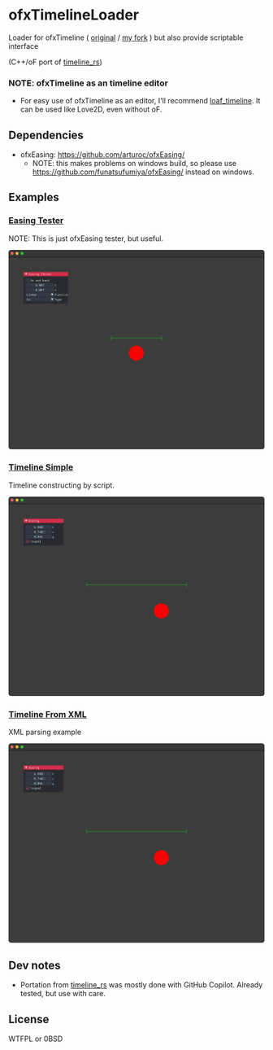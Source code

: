 # ofxTimelineLoader

Loader for ofxTimeline ( [original](https://github.com/YCAMInterlab/ofxTimeline) / [my fork](https://github.com/funatsufumiya/ofxTimeline) ) but also provide scriptable interface

(C++/oF port of [timeline_rs](https://github.com/funatsufumiya/timeline_rs))

### NOTE: ofxTimeline as an timeline editor

- For easy use of ofxTimeline as an editor, I'll recommend [loaf_timeline](https://github.com/funatsufumiya/loaf_timeline). It can be used like Love2D, even without oF.

## Dependencies

- ofxEasing: https://github.com/arturoc/ofxEasing/
    - NOTE: this makes problems on windows build, so please use https://github.com/funatsufumiya/ofxEasing/ instead on windows.

## Examples

### [Easing Tester](./easing_tester/src/ofApp.cpp)

NOTE: This is just ofxEasing tester, but useful.

![screenshot_easing_tester](docs/screenshot_easing_tester.png)

### [Timeline Simple](./example_simple/src/ofApp.cpp)

Timeline constructing by script.

![screenshot_example_simple](docs/screenshot_example_simple.png)

### [Timeline From XML](./example_xml/src/ofApp.cpp)

XML parsing example

![screenshot_example_simple](docs/screenshot_example_simple.png)

## Dev notes

- Portation from [timeline_rs](https://github.com/funatsufumiya/timeline_rs) was mostly done with GitHub Copilot. Already tested, but use with care.

## License

WTFPL or 0BSD